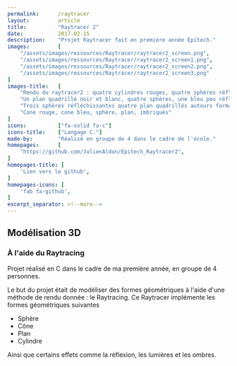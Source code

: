 ```yaml
---
permalink:      /raytracer
layout:         article
title:          "Raytracer 2"
date:           2017-02-15
description:    "Projet Raytracer fait en première année Epitech."
images:         [
    "/assets/images/ressources/Raytracer/raytracer2_screen.png",
    "/assets/images/ressources/Raytracer/raytracer2_screen1.png",
    "/assets/images/ressources/Raytracer/raytracer2_screen2.png",
    "/assets/images/ressources/Raytracer/raytracer2_screen3.png"
]
images-title:   [
    "Rendu du raytracer2 : quatre cylindres rouges, quatre sphères réfléchissantes, deux plans quadrillés",
    "Un plan quadrillé noir et blanc, quatre sphères, une bleu peu réfléchissante, une verte peu réfléchissante, une rouge moyennement  réfléchissante, enfin une completement réfléchissante",
    "Trois sphères réfléchissantes quatre plan quadrillés autours formant une boite",
    "Cone rouge, cone bleu, sphère, plan, imbriqués"
]
icons:          ["fa-solid fa-c"]
icons-title:    ["Langage C."]
made-by:        "Réalisé en groupe de 4 dans le cadre de l'école."
homepages:      [
    "https://github.com/JulienAldon/Epitech_Raytracer2",
]
homepages-title: [
    'Lien vers le github',
]
homepages-icons: [
    'fab fa-github',
]
excerpt_separator: <!--more-->
---
```

## Modélisation 3D 
### À l'aide du Raytracing
Projet réalisé en C dans le cadre de ma première année, en groupe de 4 personnes.
<!--more-->
Le but du projet était de modéliser des formes géométriques à l'aide d'une méthode de rendu donnée : le Raytracing.
Ce Raytracer implémente les formes géométriques suivantes
- Sphère
- Cône
- Plan
- Cylindre

Ainsi que certains effets comme la réflexion, les lumières et les ombres.
